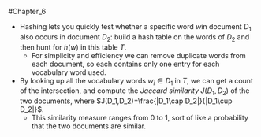 #Chapter_6 
- Hashing lets you quickly test whether a specific word *w*in document $D_1$ also occurs in document $D_2$: build a hash table on the words of $D_2$ and then hunt for $h(w)$ in this table *T*.
	- For simplicity and efficiency we can remove duplicate words from each document, so each contains only one entry for each vocabulary word used.
- By looking up all the vocabulary words $w_i\in D_1$ in *T*, we can get a count of the intersection, and compute the *Jaccard similarity* $J(D_1, D_2)$ of the two documents, where $J(D_1,D_2)=\frac{|D_1\cap D_2|}{|D_1\cup D_2|}$.
	- This similarity measure ranges from 0 to 1, sort of like a probability that the two documents are similar.